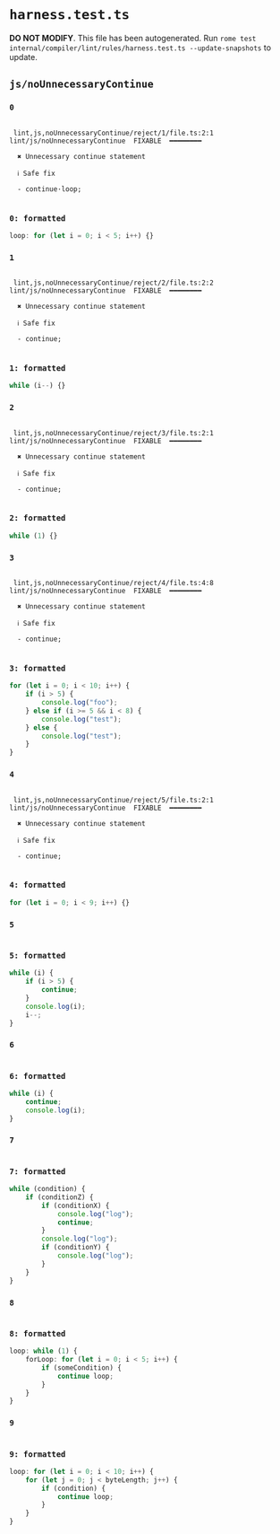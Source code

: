 # `harness.test.ts`

**DO NOT MODIFY**. This file has been autogenerated. Run `rome test internal/compiler/lint/rules/harness.test.ts --update-snapshots` to update.

## `js/noUnnecessaryContinue`

### `0`

```

 lint,js,noUnnecessaryContinue/reject/1/file.ts:2:1 lint/js/noUnnecessaryContinue  FIXABLE  ━━━━━━━━

  ✖ Unnecessary continue statement

  ℹ Safe fix

  - continue·loop;


```

### `0: formatted`

```ts
loop: for (let i = 0; i < 5; i++) {}

```

### `1`

```

 lint,js,noUnnecessaryContinue/reject/2/file.ts:2:2 lint/js/noUnnecessaryContinue  FIXABLE  ━━━━━━━━

  ✖ Unnecessary continue statement

  ℹ Safe fix

  - continue;


```

### `1: formatted`

```ts
while (i--) {}

```

### `2`

```

 lint,js,noUnnecessaryContinue/reject/3/file.ts:2:1 lint/js/noUnnecessaryContinue  FIXABLE  ━━━━━━━━

  ✖ Unnecessary continue statement

  ℹ Safe fix

  - continue;


```

### `2: formatted`

```ts
while (1) {}

```

### `3`

```

 lint,js,noUnnecessaryContinue/reject/4/file.ts:4:8 lint/js/noUnnecessaryContinue  FIXABLE  ━━━━━━━━

  ✖ Unnecessary continue statement

  ℹ Safe fix

  - continue;


```

### `3: formatted`

```ts
for (let i = 0; i < 10; i++) {
	if (i > 5) {
		console.log("foo");
	} else if (i >= 5 && i < 8) {
		console.log("test");
	} else {
		console.log("test");
	}
}

```

### `4`

```

 lint,js,noUnnecessaryContinue/reject/5/file.ts:2:1 lint/js/noUnnecessaryContinue  FIXABLE  ━━━━━━━━

  ✖ Unnecessary continue statement

  ℹ Safe fix

  - continue;


```

### `4: formatted`

```ts
for (let i = 0; i < 9; i++) {}

```

### `5`

```

```

### `5: formatted`

```ts
while (i) {
	if (i > 5) {
		continue;
	}
	console.log(i);
	i--;
}

```

### `6`

```

```

### `6: formatted`

```ts
while (i) {
	continue;
	console.log(i);
}

```

### `7`

```

```

### `7: formatted`

```ts
while (condition) {
	if (conditionZ) {
		if (conditionX) {
			console.log("log");
			continue;
		}
		console.log("log");
		if (conditionY) {
			console.log("log");
		}
	}
}

```

### `8`

```

```

### `8: formatted`

```ts
loop: while (1) {
	forLoop: for (let i = 0; i < 5; i++) {
		if (someCondition) {
			continue loop;
		}
	}
}

```

### `9`

```

```

### `9: formatted`

```ts
loop: for (let i = 0; i < 10; i++) {
	for (let j = 0; j < byteLength; j++) {
		if (condition) {
			continue loop;
		}
	}
}

```
